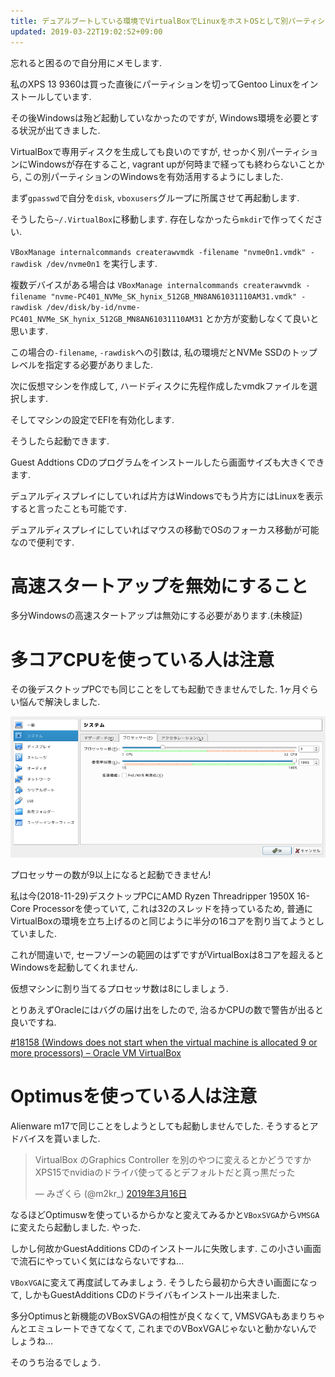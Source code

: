 ```yaml
---
title: デュアルブートしている環境でVirtualBoxでLinuxをホストOSとして別パーティションのWindowsをゲストOSとして起動
updated: 2019-03-22T19:02:52+09:00
---
```


忘れると困るので自分用にメモします.

私のXPS 13 9360は買った直後にパーティションを切ってGentoo Linuxをインストールしています.

その後Windowsは殆ど起動していなかったのですが,
Windows環境を必要とする状況が出てきました.

VirtualBoxで専用ディスクを生成しても良いのですが,
せっかく別パーティションにWindowsが存在すること,
vagrant upが何時まで経っても終わらないことから,
この別パーティションのWindowsを有効活用するようにしました.

まず`gpasswd`で自分を`disk`, `vboxusers`グループに所属させて再起動します.

そうしたら`~/.VirtualBox`に移動します.
存在しなかったら`mkdir`で作ってください.

`VBoxManage internalcommands createrawvmdk -filename "nvme0n1.vmdk" -rawdisk /dev/nvme0n1`
を実行します.

複数デバイスがある場合は
`VBoxManage internalcommands createrawvmdk -filename "nvme-PC401_NVMe_SK_hynix_512GB_MN8AN61031110AM31.vmdk" -rawdisk /dev/disk/by-id/nvme-PC401_NVMe_SK_hynix_512GB_MN8AN61031110AM31`
とか方が変動しなくて良いと思います.

この場合の`-filename`, `-rawdisk`への引数は,
私の環境だとNVMe SSDのトップレベルを指定する必要がありました.

次に仮想マシンを作成して,
ハードディスクに先程作成したvmdkファイルを選択します.

そしてマシンの設定でEFIを有効化します.

そうしたら起動できます.

Guest Addtions CDのプログラムをインストールしたら画面サイズも大きくできます.

デュアルディスプレイにしていれば片方はWindowsでもう片方にはLinuxを表示すると言ったことも可能です.

デュアルディスプレイにしていればマウスの移動でOSのフォーカス移動が可能なので便利です.

# 高速スタートアップを無効にすること

多分Windowsの高速スタートアップは無効にする必要があります.(未検証)

# 多コアCPUを使っている人は注意

その後デスクトップPCでも同じことをしても起動できませんでした.
1ヶ月ぐらい悩んで解決しました.

![プロセッサー数](/asset/screenshot-2018-11-29-19-00-26.png)

プロセッサーの数が9以上になると起動できません!

私は今(2018-11-29)デスクトップPCにAMD Ryzen Threadripper 1950X 16-Core Processorを使っていて,
これは32のスレッドを持っているため,
普通にVirtualBoxの環境を立ち上げるのと同じように半分の16コアを割り当てようとしていました.

これが間違いで,
セーフゾーンの範囲のはずですがVirtualBoxは8コアを超えるとWindowsを起動してくれません.

仮想マシンに割り当てるプロセッサ数は8にしましょう.

とりあえずOracleにはバグの届け出をしたので,
治るかCPUの数で警告が出ると良いですね.

[#18158 (Windows does not start when the virtual machine is allocated 9 or more processors) – Oracle VM VirtualBox](https://www.virtualbox.org/ticket/18158)

# Optimusを使っている人は注意

Alienware m17で同じことをしようとしても起動しませんでした.
そうするとアドバイスを貰いました.

<blockquote class="twitter-tweet" data-lang="ja"><p lang="ja" dir="ltr">VirtualBox のGraphics Controller を別のやつに変えるとかどうですか<br>XPS15でnvidiaのドライバ使ってるとデフォルトだと真っ黒だった</p>&mdash; みざくら (@m2kr_) <a href="https://twitter.com/m2kr_/status/1106960405211942912?ref_src=twsrc%5Etfw">2019年3月16日</a></blockquote>

なるほどOptimuswを使っているからかなと変えてみるかと`VBoxSVGA`から`VMSGA`に変えたら起動しました.
やった.

しかし何故かGuestAdditions CDのインストールに失敗します.
この小さい画面で流石にやっていく気にはならないですね…

`VBoxVGA`に変えて再度試してみましょう.
そうしたら最初から大きい画面になって,
しかもGuestAdditions CDのドライバもインストール出来ました.

多分Optimusと新機能のVBoxSVGAの相性が良くなくて,
VMSVGAもあまりちゃんとエミュレートできてなくて,
これまでのVBoxVGAじゃないと動かないんでしょうね…

そのうち治るでしょう.
